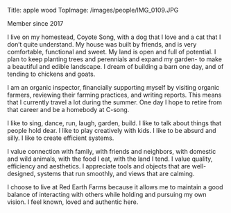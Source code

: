 Title: apple wood
TopImage: /images/people/IMG_0109.JPG

Member since 2017

I live on my homestead, Coyote Song, with a dog that I love and a cat that I don’t quite understand.  My house was built by friends, and is very comfortable, functional and sweet.  My land is open and full of potential.  I plan to keep planting trees and perennials and expand my garden- to make a beautiful and edible landscape.   I dream of building a barn one day, and of tending to chickens and goats.

I am an organic inspector, financially supporting myself by visiting organic farmers, reviewing their farming practices, and writing reports. This means that I currently travel a lot during the summer. One day I hope to retire from that career and be a homebody at C-song.

I like to sing, dance, run, laugh, garden, build.  I like to talk about things that people hold dear.  I like to play creatively with kids.  I like to be absurd and silly.  I like to create efficient systems.

I value connection with family, with friends and neighbors, with domestic and wild animals, with the food I eat, with the land I tend.  I value quality, efficiency and aesthetics.  I appreciate tools and objects that are well-designed, systems that run smoothly, and views that are calming.

I choose to live at Red Earth Farms because it allows me to maintain a good balance of interacting with others while holding and pursuing my own vision.  I feel known, loved and authentic here.

